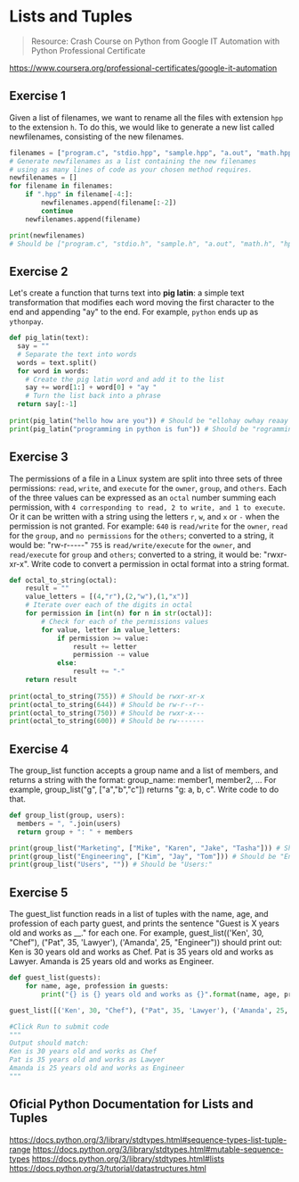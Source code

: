 # Lists and Tuples

> Resource: Crash Course on Python from Google IT Automation with Python Professional Certificate

https://www.coursera.org/professional-certificates/google-it-automation

## Exercise 1

Given a list of filenames, we want to rename all the files with extension `hpp` to the extension `h`. To do this, we would like to generate a new list called newfilenames, consisting of the new filenames. 

```python
filenames = ["program.c", "stdio.hpp", "sample.hpp", "a.out", "math.hpp", "hpp.out"]
# Generate newfilenames as a list containing the new filenames
# using as many lines of code as your chosen method requires.
newfilenames = []
for filename in filenames:
    if ".hpp" in filename[-4:]:
        newfilenames.append(filename[:-2])
        continue
    newfilenames.append(filename)

print(newfilenames) 
# Should be ["program.c", "stdio.h", "sample.h", "a.out", "math.h", "hpp.out"]
```

## Exercise 2

Let's create a function that turns text into **pig latin**: a simple text transformation that modifies each word moving the first character to the end and appending "ay" to the end. For example, `python` ends up as `ythonpay`.

```python
def pig_latin(text):
  say = ""
  # Separate the text into words
  words = text.split()
  for word in words:
    # Create the pig latin word and add it to the list
    say += word[1:] + word[0] + "ay "
    # Turn the list back into a phrase
  return say[:-1]
		
print(pig_latin("hello how are you")) # Should be "ellohay owhay reaay ouyay"
print(pig_latin("programming in python is fun")) # Should be "rogrammingpay niay ythonpay siay unfay"
```

## Exercise 3 

The permissions of a file in a Linux system are split into three sets of three permissions: `read`, `write`, and `execute` for the `owner`, `group`, and `others`. Each of the three values can be expressed as an `octal` number summing each permission, with `4 corresponding to read, 2 to write, and 1 to execute`. Or it can be written with a string using the letters `r`, `w`, and `x` or `-` when the permission is not granted. For example: `640` is `read/write` for the `owner`, `read` for the `group`, and `no permissions` for the `others`; converted to a string, it would be: "rw-r-----" `755` is `read/write/execute` for the `owner`, and `read/execute` for `group` and `others`; converted to a string, it would be: "rwxr-xr-x". Write code to convert a permission in octal format into a string format.

```python
def octal_to_string(octal):
    result = ""
    value_letters = [(4,"r"),(2,"w"),(1,"x")]
    # Iterate over each of the digits in octal
    for permission in [int(n) for n in str(octal)]:
        # Check for each of the permissions values
        for value, letter in value_letters:
            if permission >= value:
                result += letter
                permission -= value
            else:
                result += "-"
    return result
    
print(octal_to_string(755)) # Should be rwxr-xr-x
print(octal_to_string(644)) # Should be rw-r--r--
print(octal_to_string(750)) # Should be rwxr-x---
print(octal_to_string(600)) # Should be rw-------
```

## Exercise 4

The group_list function accepts a group name and a list of members, and returns a string with the format: group_name: member1, member2, … For example, group_list("g", ["a","b","c"]) returns "g: a, b, c". Write code to do that.

```python
def group_list(group, users):
  members = ", ".join(users)
  return group + ": " + members

print(group_list("Marketing", ["Mike", "Karen", "Jake", "Tasha"])) # Should be "Marketing: Mike, Karen, Jake, Tasha"
print(group_list("Engineering", ["Kim", "Jay", "Tom"])) # Should be "Engineering: Kim, Jay, Tom"
print(group_list("Users", "")) # Should be "Users:"
```

## Exercise 5

The guest_list function reads in a list of tuples with the name, age, and profession of each party guest, and prints the sentence "Guest is X years old and works as __." for each one. For example, guest_list(('Ken', 30, "Chef"), ("Pat", 35, 'Lawyer'), ('Amanda', 25, "Engineer")) should print out: Ken is 30 years old and works as Chef. Pat is 35 years old and works as Lawyer. Amanda is 25 years old and works as Engineer. 

```python
def guest_list(guests):
	for name, age, profession in guests:
		print("{} is {} years old and works as {}".format(name, age, profession))

guest_list([('Ken', 30, "Chef"), ("Pat", 35, 'Lawyer'), ('Amanda', 25, "Engineer")])

#Click Run to submit code
"""
Output should match:
Ken is 30 years old and works as Chef
Pat is 35 years old and works as Lawyer
Amanda is 25 years old and works as Engineer
"""
```

## Oficial Python Documentation for Lists and Tuples

https://docs.python.org/3/library/stdtypes.html#sequence-types-list-tuple-range
https://docs.python.org/3/library/stdtypes.html#mutable-sequence-types
https://docs.python.org/3/library/stdtypes.html#lists
https://docs.python.org/3/tutorial/datastructures.html